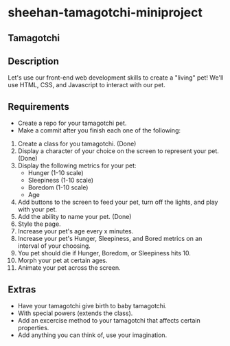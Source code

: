 # sheehan-tamagotchi-miniproject

## Tamagotchi

## Description

Let's use our front-end web development skills to create a "living" pet! We'll use HTML, CSS, and Javascript to interact with our pet.

## Requirements

- Create a repo for your tamagotchi pet.
- Make a commit after you finish each one of the following:

1. Create a class for you tamagotchi. (Done)
2. Display a character of your choice on the screen to represent your pet. (Done)
3. Display the following metrics for your pet:
	- Hunger (1-10 scale)
	- Sleepiness (1-10 scale)
	- Boredom (1-10 scale)
	- Age
4. Add buttons to the screen to feed your pet, turn off the lights, and play with your pet.
5. Add the ability to name your pet. (Done)
6. Style the page.
7. Increase your pet's age every x minutes.
8. Increase your pet's Hunger, Sleepiness, and Bored metrics on an interval of your choosing.
9. You pet should die if Hunger, Boredom, or Sleepiness hits 10.
10. Morph your pet at certain ages.
11. Animate your pet across the screen.

## Extras

- Have your tamagotchi give birth to baby tamagotchi.
- With special powers (extends the class).
- Add an excercise method to your tamagotchi that affects certain properties.
- Add anything you can think of, use your imagination.
